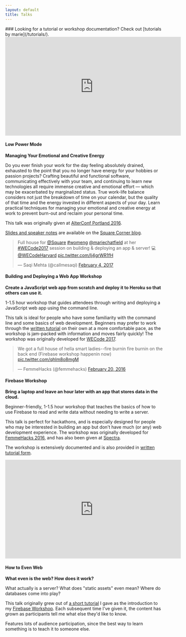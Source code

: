 ```yaml
---
layout: default
title: Talks
---
```


<div class="content__section" markdown="block">
### Looking for a tutorial or workshop documentation? Check out [tutorials by marie](/tutorials/).
</div>

<div id="low-power-mode" class="content__section">
  <div class="content__section__media">
    <div class="video-container">
      <iframe width="560" height="315" src="https://www.youtube.com/embed/cFYsKX83gis" frameborder="0" allowfullscreen></iframe>
    </div>
  </div>
  <div class="content__section__text content__section__text--align-title" markdown="block">

#### Low Power Mode

__Managing Your Emotional and Creative Energy__

Do you ever finish your work for the day feeling absolutely drained, exhausted to the point that you no longer have energy for your hobbies or passion projects? Crafting beautiful and functional software, communicating effectively with your team, and continuing to learn new technologies all require immense creative and emotional effort — which may be exacerbated by marginalized status. True work-life balance considers not just the breakdown of time on your calendar, but the quality of that time and the energy invested in different aspects of your day. Learn practical techniques for managing your emotional and creative energy at work to prevent burn-out and reclaim your personal time.

This talk was originally given at [AlterConf Portland 2016](https://www.alterconf.com/conferences/portland-or-2016).

[Slides and speaker notes](https://medium.com/square-corner-blog/low-power-mode-managing-your-emotional-and-creative-energy-3ce6faad74a8#.hfr89hph4) are available on the [Square Corner blog](https://medium.com/square-corner-blog).

  </div>
</div>

<div id="deploy-workshop" class="content__section">
  <div class="content__section__media content__section__media--small">
    <blockquote class="twitter-tweet" data-lang="en"><p lang="en" dir="ltr">Full house for <a href="https://twitter.com/Square">@Square</a> <a href="https://twitter.com/hashtag/womeng?src=hash">#womeng</a> <a href="https://twitter.com/mariechatfield">@mariechatfield</a> at her <a href="https://twitter.com/hashtag/WECode2017?src=hash">#WECode2017</a> session on building &amp; deploying an app &amp; server! 💻 <a href="https://twitter.com/WECodeHarvard">@WECodeHarvard</a> <a href="https://t.co/lj4grWR1fH">pic.twitter.com/lj4grWR1fH</a></p>&mdash; Saqi Mehta (@callmesaqi) <a href="https://twitter.com/callmesaqi/status/827911586257965057">February 4, 2017</a></blockquote>
  </div>
  <div class="content__section__text" markdown="block">

#### Building and Deploying a Web App Workshop

__Create a JavaScript web app from scratch and deploy it to Heroku so that others can use it.__

1-1.5 hour workshop that guides attendees through writing and deploying a JavaScript web app using the command line.

This talk is ideal for people who have some familiarity with the command line and some basics of web development. Beginners may prefer to work through the [written tutorial](/tutorials/web-app/) on their own at a more comfortable pace, as the workshop is jam-packed with information and moves fairly quickly! The workshop was originally developed for [WECode 2017](http://www.wecodeharvard.com/).

</div>
</div>

<div id="firebase-workshop" class="content__section">
  <div class="content__section__media content__section__media--small">
    <blockquote class="twitter-tweet" data-lang="en"><p lang="en" dir="ltr">We got a full house of hella smart ladies--fire burnin fire burnin on the back end (Firebase workshop happenin now) <a href="https://t.co/qhlm8o8mgM">pic.twitter.com/qhlm8o8mgM</a></p>&mdash; FemmeHacks (@femmehacks) <a href="https://twitter.com/femmehacks/status/700857363268505600">February 20, 2016</a></blockquote>
  </div>
  <div class="content__section__text" markdown="block">

#### Firebase Workshop

__Bring a laptop and leave an hour later with an app that stores data in the cloud.__

Beginner-friendly, 1-1.5 hour workshop that teaches the basics of how to use Firebase to read and write data without needing to write a server.

This talk is perfect for hackathons, and is especially designed for people who may be interested in building an app but don't have much (or any) web development experience. The workshop was originally developed for [FemmeHacks 2016](http://femmehacks.io/), and has also been given at [Spectra](http://sospectra.com/).

The workshop is extensively documented and is also provided in [written tutorial form](/tutorials/firebase/).

  </div>
</div>

<div id="how-to-even-web" class="content__section">
  <div class="content__section__media">
    <div class="video-container">
      <iframe width="560" height="315" src="https://www.youtube.com/embed/you6h281qsY" frameborder="0" allowfullscreen></iframe>
    </div>
  </div>
  <div class="content__section__text content__section__text--align-title" markdown="block">

#### How to Even Web

__What even is the web? How does it work?__

What actually is a server? What does "static assets" even mean? Where do databases come into play?

This talk originally grew out of [a short tutorial](/tutorials/explanations/backend.html) I gave as the introduction to my [Firebase Workshop](#firebase-workshop). Each subsequent time I've given it, the content has grown as participants tell me what else they'd like to know.

Features lots of audience participation, since the best way to learn something is to teach it to someone else.

  </div>
</div>

<script async src="//platform.twitter.com/widgets.js" charset="utf-8"></script>
